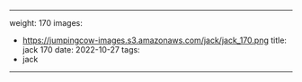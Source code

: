 
---
weight: 170
images:
- https://jumpingcow-images.s3.amazonaws.com/jack/jack_170.png
title: jack 170
date: 2022-10-27
tags:
- jack
---

